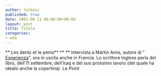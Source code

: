 ```yaml
---
author: leibniz
published: true
date: 2003-06-11 06:00:00+00:00
layout: post
title: Titolo
categories:
- web
---
```


 ** Les dents et le penis**  **
** Intervista a Martin Amis, autore di " [ Esperienza](http://www.ita-bol.com/bol/main.jsp?action=bolscheda&ean=978880615724)", ora in uscita anche in Francia. Lo scrittore inglese parla del libro, dell'11 settembre, dell'Iraq e del suo prossimo lavoro (del quale ha ideato anche la copertina). 
Le Point
